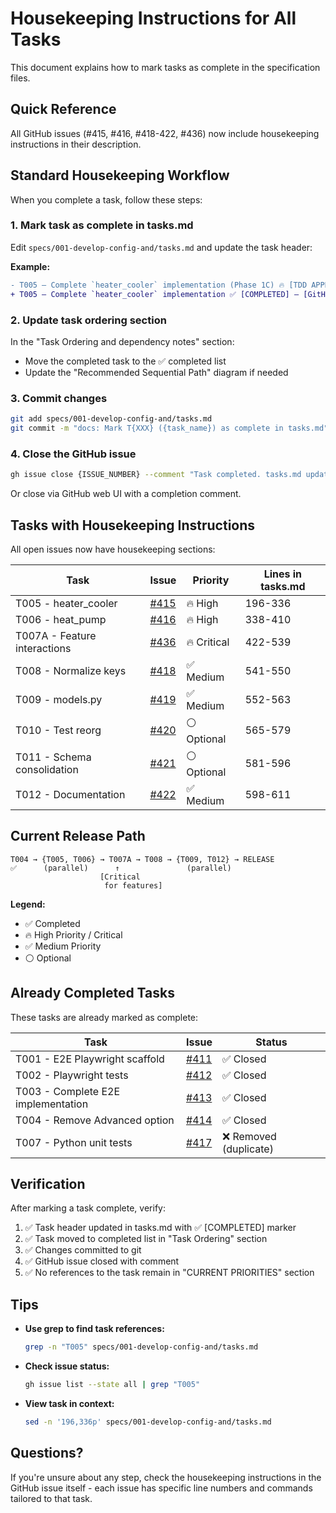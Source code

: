 # Housekeeping Instructions for All Tasks

This document explains how to mark tasks as complete in the specification files.

## Quick Reference

All GitHub issues (#415, #416, #418-422, #436) now include housekeeping instructions in their description.

## Standard Housekeeping Workflow

When you complete a task, follow these steps:

### 1. Mark task as complete in tasks.md

Edit `specs/001-develop-config-and/tasks.md` and update the task header:

**Example:**
```diff
- T005 — Complete `heater_cooler` implementation (Phase 1C) 🔥 [TDD APPROACH] — [GitHub Issue #415]
+ T005 — Complete `heater_cooler` implementation ✅ [COMPLETED] — [GitHub Issue #415]
```

### 2. Update task ordering section

In the "Task Ordering and dependency notes" section:
- Move the completed task to the ✅ completed list
- Update the "Recommended Sequential Path" diagram if needed

### 3. Commit changes

```bash
git add specs/001-develop-config-and/tasks.md
git commit -m "docs: Mark T{XXX} ({task_name}) as complete in tasks.md"
```

### 4. Close the GitHub issue

```bash
gh issue close {ISSUE_NUMBER} --comment "Task completed. tasks.md updated to reflect completion."
```

Or close via GitHub web UI with a completion comment.

## Tasks with Housekeeping Instructions

All open issues now have housekeeping sections:

| Task | Issue | Priority | Lines in tasks.md |
|------|-------|----------|-------------------|
| T005 - heater_cooler | [#415](https://github.com/swingerman/ha-dual-smart-thermostat/issues/415) | 🔥 High | 196-336 |
| T006 - heat_pump | [#416](https://github.com/swingerman/ha-dual-smart-thermostat/issues/416) | 🔥 High | 338-410 |
| T007A - Feature interactions | [#436](https://github.com/swingerman/ha-dual-smart-thermostat/issues/436) | 🔥 Critical | 422-539 |
| T008 - Normalize keys | [#418](https://github.com/swingerman/ha-dual-smart-thermostat/issues/418) | ✅ Medium | 541-550 |
| T009 - models.py | [#419](https://github.com/swingerman/ha-dual-smart-thermostat/issues/419) | ✅ Medium | 552-563 |
| T010 - Test reorg | [#420](https://github.com/swingerman/ha-dual-smart-thermostat/issues/420) | ⚪ Optional | 565-579 |
| T011 - Schema consolidation | [#421](https://github.com/swingerman/ha-dual-smart-thermostat/issues/421) | ⚪ Optional | 581-596 |
| T012 - Documentation | [#422](https://github.com/swingerman/ha-dual-smart-thermostat/issues/422) | ✅ Medium | 598-611 |

## Current Release Path

```
T004 → {T005, T006} → T007A → T008 → {T009, T012} → RELEASE
✅      (parallel)      ↑               (parallel)
                    [Critical
                     for features]
```

**Legend:**
- ✅ Completed
- 🔥 High Priority / Critical
- ✅ Medium Priority
- ⚪ Optional

## Already Completed Tasks

These tasks are already marked as complete:

| Task | Issue | Status |
|------|-------|--------|
| T001 - E2E Playwright scaffold | [#411](https://github.com/swingerman/ha-dual-smart-thermostat/issues/411) | ✅ Closed |
| T002 - Playwright tests | [#412](https://github.com/swingerman/ha-dual-smart-thermostat/issues/412) | ✅ Closed |
| T003 - Complete E2E implementation | [#413](https://github.com/swingerman/ha-dual-smart-thermostat/issues/413) | ✅ Closed |
| T004 - Remove Advanced option | [#414](https://github.com/swingerman/ha-dual-smart-thermostat/issues/414) | ✅ Closed |
| T007 - Python unit tests | [#417](https://github.com/swingerman/ha-dual-smart-thermostat/issues/417) | ❌ Removed (duplicate) |

## Verification

After marking a task complete, verify:

1. ✅ Task header updated in tasks.md with ✅ [COMPLETED] marker
2. ✅ Task moved to completed list in "Task Ordering" section
3. ✅ Changes committed to git
4. ✅ GitHub issue closed with comment
5. ✅ No references to the task remain in "CURRENT PRIORITIES" section

## Tips

- **Use grep to find task references:**
  ```bash
  grep -n "T005" specs/001-develop-config-and/tasks.md
  ```

- **Check issue status:**
  ```bash
  gh issue list --state all | grep "T005"
  ```

- **View task in context:**
  ```bash
  sed -n '196,336p' specs/001-develop-config-and/tasks.md
  ```

## Questions?

If you're unsure about any step, check the housekeeping instructions in the GitHub issue itself - each issue has specific line numbers and commands tailored to that task.
